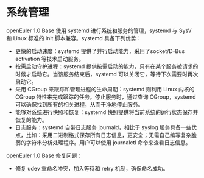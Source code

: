 # 系统管理<a name="ZH-CN_TOPIC_0185681958"></a>

openEuler 1.0 Base 使用 systemd 进行系统和服务的管理，systemd 与 SysV 和 Linux 标准的 init 脚本兼容。systemd 具备下列优势：

-   更快的启动速度：systemd 提供了并行启动能力，采用了socket/D-Bus activation 等技术启动服务。
-   按需启动守护进程：systemd 提供按需启动的能力，只有在某个服务被请求的时候才启动它。当该服务结束后，systemd 可以关闭它，等待下次需要时再次启动它。
-   采用 CGroup 来跟踪和管理进程的生命周期：systemd 则利用 Linux 内核的 CGroup 特性来完成跟踪的任务。停止服务时，通过查询 CGroup，systemd 可以确保找到所有的相关进程，从而干净地停止服务。
-   能够对系统进行快照和恢复：systemd 快照提供将当前系统的运行状态保存并恢复的能力。
-   日志服务：systemd 自带日志服务 journald，相比于 syslog 服务具备一些优点，比如：采用二进制格式保存所有日志信息，更安全；无需自己编写复杂脆弱的字符串分析处理程序。用户可以使用 journalctl 命令来查看日志信息。

openEuler 1.0 Base 修复问题：

-   修复 udev 重命名冲突，加入等待和 retry 机制，确保命名成功。

